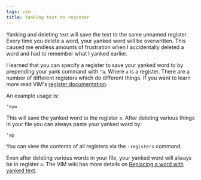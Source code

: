 ```yaml
---
tags: vim
title: Yanking text to register
---
```


Yanking and deleting text will save the text to the same unnamed register. Every
time you delete a word, your yanked word will be overwritten. This caused me
endless amounts of frustration when I accidentally deleted a word and had to
remember what I yanked earlier.

I learned that you can specify a register to save your yanked word to by
prepending your yank command with `"a`. Where `a` is a register. There are a
number of different registers which do different things. If you want to learn
more read VIM's [register
documentation](http://vimdoc.sourceforge.net/htmldoc/change.html#registers).

An example usage is:

`"ayw`

This will save the yanked word to the register `a`. After deleting various
things in your file you can always paste your yanked word by:

`"ap`

You can view the contents of all registers via the `:registers` command.

Even after deleting various words in your file, your yanked word will always be
in register `a`.  The VIM wiki has more details on [Replacing a word with yanked
text](http://vim.wikia.com/wiki/Replace_a_word_with_yanked_text).

